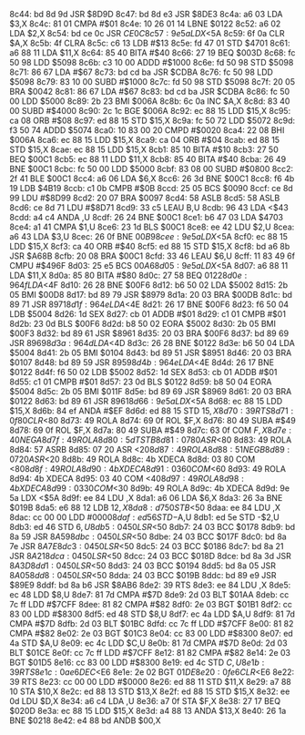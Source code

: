 8c44: bd 8d 9d     JSR    $8D9D
8c47: bd 8d e3     JSR    $8DE3
8c4a: a6 03        LDA    $3,X
8c4c: 81 01        CMPA   #$01
8c4e: 10 26 01 14  LBNE   $0122
8c52: a6 02        LDA    $2,X
8c54: bd ce 0c     JSR    $CE0C
8c57: 9e 5a        LDX    <$5A
8c59: 6f 0a        CLR    $A,X
8c5b: 4f           CLRA
8c5c: c6 13        LDB    #$13
8c5e: fd 47 01     STD    $4701
8c61: a6 88 11     LDA    $11,X
8c64: 85 40        BITA   #$40
8c66: 27 19        BEQ    $003D
8c68: fc 50 98     LDD    $5098
8c6b: c3 10 00     ADDD   #$1000
8c6e: fd 50 98     STD    $5098
8c71: 86 67        LDA    #$67
8c73: bd cd ba     JSR    $CDBA
8c76: fc 50 98     LDD    $5098
8c79: 83 10 00     SUBD   #$1000
8c7c: fd 50 98     STD    $5098
8c7f: 20 05        BRA    $0042
8c81: 86 67        LDA    #$67
8c83: bd cd ba     JSR    $CDBA
8c86: fc 50 00     LDD    $5000
8c89: 2b 23        BMI    $006A
8c8b: 6c 0a        INC    $A,X
8c8d: 83 40 00     SUBD   #$4000
8c90: 2c 1c        BGE    $006A
8c92: ec 88 15     LDD    $15,X
8c95: ca 08        ORB    #$08
8c97: ed 88 15     STD    $15,X
8c9a: fc 50 72     LDD    $5072
8c9d: f3 50 74     ADDD   $5074
8ca0: 10 83 00 20  CMPD   #$0020
8ca4: 22 08        BHI    $006A
8ca6: ec 88 15     LDD    $15,X
8ca9: ca 04        ORB    #$04
8cab: ed 88 15     STD    $15,X
8cae: ec 88 15     LDD    $15,X
8cb1: 85 10        BITA   #$10
8cb3: 27 50        BEQ    $00C1
8cb5: ec 88 11     LDD    $11,X
8cb8: 85 40        BITA   #$40
8cba: 26 49        BNE    $00C1
8cbc: fc 50 00     LDD    $5000
8cbf: 83 08 00     SUBD   #$0800
8cc2: 2f 41        BLE    $00C1
8cc4: a6 06        LDA    $6,X
8cc6: 26 3d        BNE    $00C1
8cc8: f6 4b 19     LDB    $4B19
8ccb: c1 0b        CMPB   #$0B
8ccd: 25 05        BCS    $0090
8ccf: ce 8d 99     LDU    #$8D99
8cd2: 20 07        BRA    $0097
8cd4: 58           ASLB
8cd5: 58           ASLB
8cd6: ce 8d 71     LDU    #$8D71
8cd9: 33 c5        LEAU   B,U
8cdb: 96 43        LDA    <$43
8cdd: a4 c4        ANDA   ,U
8cdf: 26 24        BNE    $00C1
8ce1: b6 47 03     LDA    $4703
8ce4: a1 41        CMPA   $1,U
8ce6: 23 1d        BLS    $00C1
8ce8: ee 42        LDU    $2,U
8cea: a6 43        LDA    $3,U
8cec: 26 0f        BNE    $00B9
8cee: 9e 5a        LDX    <$5A
8cf0: ec 88 15     LDD    $15,X
8cf3: ca 40        ORB    #$40
8cf5: ed 88 15     STD    $15,X
8cf8: bd a6 8b     JSR    $A68B
8cfb: 20 08        BRA    $00C1
8cfd: 33 46        LEAU   $6,U
8cff: 11 83 49 6f  CMPU   #$496F
8d03: 25 e5        BCS    $00A6
8d05: 9e 5a        LDX    <$5A
8d07: a6 88 11     LDA    $11,X
8d0a: 85 80        BITA   #$80
8d0c: 27 58        BEQ    $0122
8d0e: 96 4f        LDA    <$4F
8d10: 26 28        BNE    $00F6
8d12: b6 50 02     LDA    $5002
8d15: 2b 05        BMI    $00D8
8d17: bd 89 79     JSR    $8979
8d1a: 20 03        BRA    $00DB
8d1c: bd 89 71     JSR    $8971
8d1f: 96 4e        LDA    <$4E
8d21: 26 17        BNE    $00F6
8d23: f6 50 04     LDB    $5004
8d26: 1d           SEX
8d27: cb 01        ADDB   #$01
8d29: c1 01        CMPB   #$01
8d2b: 23 0d        BLS    $00F6
8d2d: b8 50 02     EORA   $5002
8d30: 2b 05        BMI    $00F3
8d32: bd 89 61     JSR    $8961
8d35: 20 03        BRA    $00F6
8d37: bd 89 69     JSR    $8969
8d3a: 96 4d        LDA    <$4D
8d3c: 26 28        BNE    $0122
8d3e: b6 50 04     LDA    $5004
8d41: 2b 05        BMI    $0104
8d43: bd 89 51     JSR    $8951
8d46: 20 03        BRA    $0107
8d48: bd 89 59     JSR    $8959
8d4b: 96 4e        LDA    <$4E
8d4d: 26 17        BNE    $0122
8d4f: f6 50 02     LDB    $5002
8d52: 1d           SEX
8d53: cb 01        ADDB   #$01
8d55: c1 01        CMPB   #$01
8d57: 23 0d        BLS    $0122
8d59: b8 50 04     EORA   $5004
8d5c: 2b 05        BMI    $011F
8d5e: bd 89 69     JSR    $8969
8d61: 20 03        BRA    $0122
8d63: bd 89 61     JSR    $8961
8d66: 9e 5a        LDX    <$5A
8d68: ec 88 15     LDD    $15,X
8d6b: 84 ef        ANDA   #$EF
8d6d: ed 88 15     STD    $15,X
8d70: 39           RTS
8d71: 0f 80        CLR    <$80
8d73: 49           ROLA
8d74: 69 0f        ROL    $F,X
8d76: 80 49        SUBA   #$49
8d78: 69 0f        ROL    $F,X
8d7a: 80 49        SUBA   #$49
8d7c: 63 0f        COM    $F,X
8d7e: 40           NEGA
8d7f: 49           ROLA
8d80: 5d           TSTB
8d81: 07 80        ASR    <$80
8d83: 49           ROLA
8d84: 57           ASRB
8d85: 07 20        ASR    <$20
8d87: 49           ROLA
8d88: 51           NEGB
8d89: 07 20        ASR    <$20
8d8b: 49           ROLA
8d8c: 4b           XDECA
8d8d: 03 80        COM    <$80
8d8f: 49           ROLA
8d90: 4b           XDECA
8d91: 03 60        COM    <$60
8d93: 49           ROLA
8d94: 4b           XDECA
8d95: 03 40        COM    <$40
8d97: 49           ROLA
8d98: 4b           XDECA
8d99: 03 30        COM    <$30
8d9b: 49           ROLA
8d9c: 4b           XDECA
8d9d: 9e 5a        LDX    <$5A
8d9f: ee 84        LDU    ,X
8da1: a6 06        LDA    $6,X
8da3: 26 3a        BNE    $019B
8da5: e6 88 12     LDB    $12,X
8da8: d7 50        STB    <$50
8daa: ee 84        LDU    ,X
8dac: cc 00 00     LDD    #$0000
8daf: ed 56        STD    -$A,U
8db1: ed 5e        STD    -$2,U
8db3: ed 46        STD    $6,U
8db5: 04 50        LSR    <$50
8db7: 24 03        BCC    $0178
8db9: bd 8a 59     JSR    $8A59
8dbc: 04 50        LSR    <$50
8dbe: 24 03        BCC    $017F
8dc0: bd 8a 7e     JSR    $8A7E
8dc3: 04 50        LSR    <$50
8dc5: 24 03        BCC    $0186
8dc7: bd 8a 21     JSR    $8A21
8dca: 04 50        LSR    <$50
8dcc: 24 03        BCC    $018D
8dce: bd 8a 3d     JSR    $8A3D
8dd1: 04 50        LSR    <$50
8dd3: 24 03        BCC    $0194
8dd5: bd 8a 05     JSR    $8A05
8dd8: 04 50        LSR    <$50
8dda: 24 03        BCC    $019B
8ddc: bd 89 e9     JSR    $89E9
8ddf: bd 8a b6     JSR    $8AB6
8de2: 39           RTS
8de3: ee 84        LDU    ,X
8de5: ec 48        LDD    $8,U
8de7: 81 7d        CMPA   #$7D
8de9: 2d 03        BLT    $01AA
8deb: cc 7c ff     LDD    #$7CFF
8dee: 81 82        CMPA   #$82
8df0: 2e 03        BGT    $01B1
8df2: cc 83 00     LDD    #$8300
8df5: ed 48        STD    $8,U
8df7: ec 4a        LDD    $A,U
8df9: 81 7d        CMPA   #$7D
8dfb: 2d 03        BLT    $01BC
8dfd: cc 7c ff     LDD    #$7CFF
8e00: 81 82        CMPA   #$82
8e02: 2e 03        BGT    $01C3
8e04: cc 83 00     LDD    #$8300
8e07: ed 4a        STD    $A,U
8e09: ec 4c        LDD    $C,U
8e0b: 81 7d        CMPA   #$7D
8e0d: 2d 03        BLT    $01CE
8e0f: cc 7c ff     LDD    #$7CFF
8e12: 81 82        CMPA   #$82
8e14: 2e 03        BGT    $01D5
8e16: cc 83 00     LDD    #$8300
8e19: ed 4c        STD    $C,U
8e1b: 39           RTS
8e1c: 0a e6        DEC    <$E6
8e1e: 2e 02        BGT    $01DE
8e20: 0f e6        CLR    <$E6
8e22: 39           RTS
8e23: cc 00 00     LDD    #$0000
8e26: ed 88 11     STD    $11,X
8e29: a7 88 10     STA    $10,X
8e2c: ed 88 13     STD    $13,X
8e2f: ed 88 15     STD    $15,X
8e32: ee 0d        LDU    $D,X
8e34: a6 c4        LDA    ,U
8e36: a7 0f        STA    $F,X
8e38: 27 17        BEQ    $020D
8e3a: ec 88 15     LDD    $15,X
8e3d: a4 88 13     ANDA   $13,X
8e40: 26 1a        BNE    $0218
8e42: e4 88 bd     ANDB   $00,X
